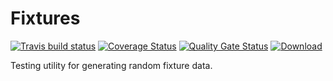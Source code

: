 # Fixtures

[![Travis build status](https://travis-ci.org/iteratoruk/iterator-fixtures.svg?branch=master)](https://travis-ci.org/iteratoruk/iterator-fixtures)
[![Coverage Status](https://coveralls.io/repos/github/iteratoruk/iterator-fixtures/badge.svg?branch=master)](https://coveralls.io/github/iteratoruk/iterator-fixtures?branch=master)
[![Quality Gate Status](https://sonarcloud.io/api/project_badges/measure?project=iteratoruk_iterator-fixtures&metric=alert_status)](https://sonarcloud.io/dashboard?id=iteratoruk_iterator-fixtures)
[![Download](https://api.bintray.com/packages/iteratoruk/maven/iterator-fixtures/images/download.svg) ](https://bintray.com/iteratoruk/maven/iterator-fixtures/_latestVersion)

Testing utility for generating random fixture data.